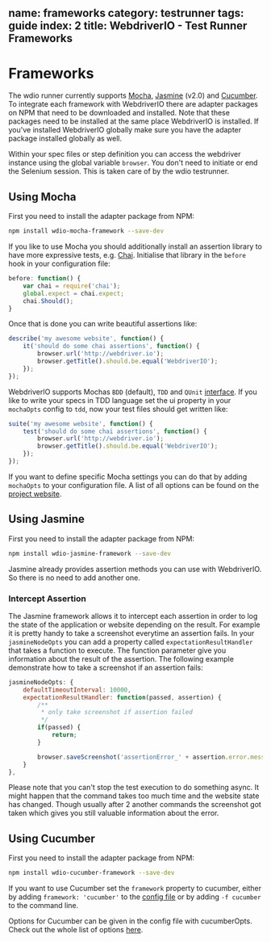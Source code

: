 name: frameworks
category: testrunner
tags: guide
index: 2
title: WebdriverIO - Test Runner Frameworks
---

Frameworks
==========

The wdio runner currently supports [Mocha](http://mochajs.org/), [Jasmine](http://jasmine.github.io/) (v2.0) and [Cucumber](https://cucumber.io/). To integrate each framework with WebdriverIO there are adapter packages on NPM that need to be downloaded and installed. Note that these packages need to be installed at the same place WebdriverIO is installed. If you've installed WebdriverIO globally make sure you have the adapter package installed globally as well.

Within your spec files or step definition you can access the webdriver instance using the global variable `browser`. You don't need to initiate or end the Selenium session. This is taken care of by the wdio testrunner.

## Using Mocha

First you need to install the adapter package from NPM:

```sh
npm install wdio-mocha-framework --save-dev
```

If you like to use Mocha you should additionally install an assertion library to have more expressive tests, e.g. [Chai](http://chaijs.com). Initialise that library in the `before` hook in your configuration file:

```js
before: function() {
    var chai = require('chai');
    global.expect = chai.expect;
    chai.Should();
}
```

Once that is done you can write beautiful assertions like:

```js
describe('my awesome website', function() {
    it('should do some chai assertions', function() {
        browser.url('http://webdriver.io');
        browser.getTitle().should.be.equal('WebdriverIO');
    });
});
```

WebdriverIO supports Mochas `BDD` (default), `TDD` and `QUnit` [interface](https://mochajs.org/#interfaces). If you like to write your specs in TDD language set the ui property in your `mochaOpts` config to `tdd`, now your test files should get written like:

```js
suite('my awesome website', function() {
    test('should do some chai assertions', function() {
        browser.url('http://webdriver.io');
        browser.getTitle().should.be.equal('WebdriverIO');
    });
});
```

If you want to define specific Mocha settings you can do that by adding `mochaOpts` to your configuration file. A list of all options can be found on the [project website](http://mochajs.org/).

## Using Jasmine

First you need to install the adapter package from NPM:

```sh
npm install wdio-jasmine-framework --save-dev
```

Jasmine already provides assertion methods you can use with WebdriverIO. So there is no need to add another one.

### Intercept Assertion

The Jasmine framework allows it to intercept each assertion in order to log the state of the application or website depending on the result. For example it is pretty handy to take a screenshot everytime an assertion fails. In your `jasmineNodeOpts` you can add a property called `expectationResultHandler` that takes a function to execute. The function parameter give you information about the result of the assertion. The following example demonstrate how to take a screenshot if an assertion fails:

```js
jasmineNodeOpts: {
    defaultTimeoutInterval: 10000,
    expectationResultHandler: function(passed, assertion) {
        /**
         * only take screenshot if assertion failed
         */
        if(passed) {
            return;
        }

        browser.saveScreenshot('assertionError_' + assertion.error.message + '.png');
    }
},
```

Please note that you can't stop the test execution to do something async. It might happen that
the command takes too much time and the website state has changed. Though usually after 2 another
commands the screenshot got taken which gives you still valuable information about the error.

## Using Cucumber

First you need to install the adapter package from NPM:

```sh
npm install wdio-cucumber-framework --save-dev
```

If you want to use Cucumber set the `framework` property to cucumber, either by adding `framework: 'cucumber'` to the [config file](/guide/testrunner/configurationfile.html) or by adding `-f cucumber` to the command line.

Options for Cucumber can be given in the config file with cucumberOpts. Check out the whole list of options [here](https://github.com/webdriverio/wdio-cucumber-framework#cucumberopts-options).
